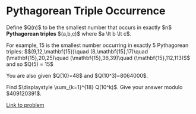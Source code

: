 # Pythagorean Triple Occurrence

<p>
Define $Q(n)$ to be the smallest number that occurs in exactly $n$ <b>Pythagorean triples</b> $(a,b,c)$ where $a \lt b \lt c$.</p>

<p>
For example, 15 is the smallest number occurring in exactly 5 Pythagorean triples:
$$(9,12,\mathbf{15})\quad (8,\mathbf{15},17)\quad (\mathbf{15},20,25)\quad (\mathbf{15},36,39)\quad (\mathbf{15},112,113)$$
and so $Q(5) = 15$</p>

<p>
You are also given $Q(10)=48$ and $Q(10^3)=8064000$.</p>

<p>
Find $\displaystyle \sum_{k=1}^{18} Q(10^k)$. Give your answer modulo $409120391$.</p>



[Link to problem](https://projecteuler.net/problem=827)
